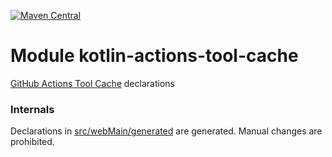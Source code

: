 [![Maven Central](https://img.shields.io/maven-central/v/org.jetbrains.kotlin-wrappers/kotlin-actions-tool-cache)](https://search.maven.org/artifact/org.jetbrains.kotlin-wrappers/kotlin-actions-tool-cache)

# Module kotlin-actions-tool-cache

[GitHub Actions Tool Cache](https://github.com/actions/toolkit) declarations

### Internals

Declarations in [src/webMain/generated](./src/webMain/generated) are generated.
Manual changes are prohibited.

